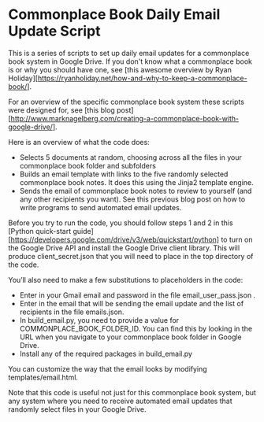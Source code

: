 # Commonplace Book Daily Email Update Script

This is a series of scripts to set up daily email updates for a commonplace book system in Google Drive. If you don't know what a commonplace book is or why you should have one, see [this awesome overview by Ryan Holiday][https://ryanholiday.net/how-and-why-to-keep-a-commonplace-book/].

For an overview of the specific commonplace book system these scripts were designed for, see [this blog post][http://www.marknagelberg.com/creating-a-commonplace-book-with-google-drive/].

Here is an overview of what the code does:

* Selects 5 documents at random, choosing across all the files in your commonplace book folder and subfolders
* Builds an email template with links to the five randomly selected commonplace book notes. It does this using the Jinja2 template engine.
* Sends the email of commonplace book notes to review to yourself (and any other recipients you want). See this previous blog post on how to write programs to send automated email updates.

Before you try to run the code, you should follow steps 1 and 2 in this [Python quick-start guide][https://developers.google.com/drive/v3/web/quickstart/python] to turn on the Google Drive API and install the Google Drive client library. This will produce client_secret.json that you will need to place in the top directory of the code.

You’ll also need to make a few substitutions to placeholders in the code:

* Enter in your Gmail email and password in the file email_user_pass.json .
* Enter in the email that will be sending the email update and the list of recipients in the file emails.json.
* In build_email.py, you need to provide a value for COMMONPLACE_BOOK_FOLDER_ID. You can find this by looking in the URL when you navigate to your commonplace book folder in Google Drive.
* Install any of the required packages in build_email.py

You can customize the way that the email looks by modifying templates/email.html.

Note that this code is useful not just for this commonplace book system, but any
system where you need to receive automated email updates that randomly select files in
your Google Drive.

